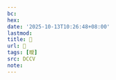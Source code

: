 ```yaml
---
bc:
hex:
date: '2025-10-13T10:26:48+08:00'
lastmod:
title: 􀐔
url: 􀐔
tags: [曖]
src: DCCV
note:
---
```

